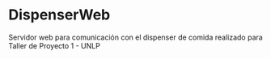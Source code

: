 # DispenserWeb
Servidor web para comunicación con el dispenser de comida realizado para Taller de Proyecto 1 - UNLP
